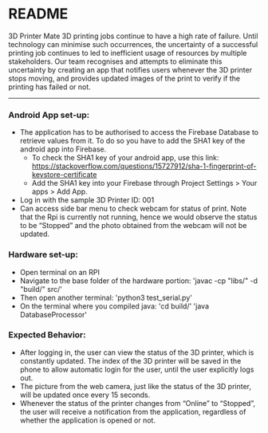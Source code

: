 # README
3D Printer Mate
3D printing jobs continue to have a high rate of failure. Until technology can minimise such occurrences, the uncertainty of a successful printing job continues to led to inefficient usage of resources by multiple stakeholders. Our team recognises and attempts to eliminate this uncertainty by creating an app that notifies users whenever the 3D printer stops moving, and provides updated images of the print to verify if the printing has failed or not.


------
### Android App set-up:
* The application has to be authorised to access the Firebase Database to retrieve values from it. To do so you have to add the SHA1 key of the android app into Firebase.
  * To check the SHA1 key of your android app, use this link: https://stackoverflow.com/questions/15727912/sha-1-fingerprint-of-keystore-certificate
  * Add the SHA1 key into your Firebase through Project Settings > Your apps > Add App.
* Log in with the sample 3D Printer ID: 001
* Can access side bar menu to check webcam for status of print. Note that the Rpi is currently not running, hence we would observe the status to be “Stopped” and the photo obtained from the webcam will not be updated.

### Hardware set-up:
* Open terminal on an RPI
* Navigate to the base folder of the hardware portion: 'javac -cp "libs/" -d "build/" src/'
* Then open another terminal: 'python3 test_serial.py'
* On the terminal where you compiled java: 'cd build/' 'java DatabaseProcessor'

### Expected Behavior:
* After logging in, the user can view the status of the 3D printer, which is constantly updated. The index of the 3D printer will be saved in the phone to allow automatic login for the user, until the user explicitly logs out.
* The picture from the web camera, just like the status of the 3D printer, will be updated once every 15 seconds.
* Whenever the status of the printer changes from “Online” to “Stopped”, the user will receive a notification from the application, regardless of whether the application is opened or not.
